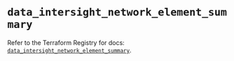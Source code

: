 # `data_intersight_network_element_summary`

Refer to the Terraform Registry for docs: [`data_intersight_network_element_summary`](https://registry.terraform.io/providers/ciscodevnet/intersight/1.0.71/docs/data-sources/network_element_summary).
